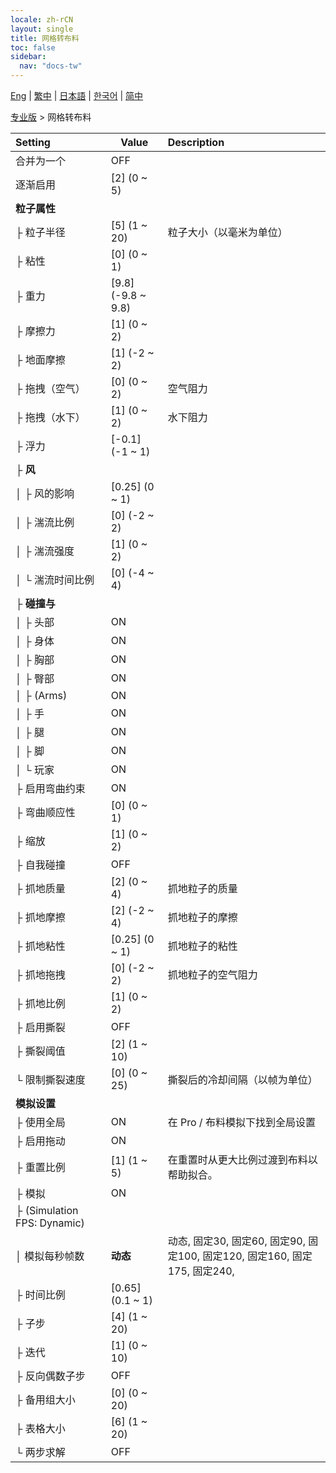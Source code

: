 ```yaml
---
locale: zh-rCN
layout: single
title: 网格转布料
toc: false
sidebar:
  nav: "docs-tw"
---
```

[Eng](/dancexr/menu/2025.4/actor/mesh_to_cloth) | [繁中](/tw/dancexr/menu/2025.4/actor/mesh_to_cloth) | [日本語](/jp/dancexr/menu/2025.4/actor/mesh_to_cloth) | [한국어](/kr/dancexr/menu/2025.4/actor/mesh_to_cloth) | [简中](/zh/dancexr/menu/2025.4/actor/mesh_to_cloth)

[专业版](../menu#专业版) > 网格转布料



| Setting | Value | Description |
| :--- | --- | :--- |
| 合并为一个 | OFF | 
| 逐渐启用 | [2] (0 ~ 5) | 
| **粒子属性** | | 
| ├&nbsp;粒子半径 | [5] (1 ~ 20) | 粒子大小（以毫米为单位）
| ├&nbsp;粘性 | [0] (0 ~ 1) | 
| ├&nbsp;重力 | [9.8] (-9.8 ~ 9.8) | 
| ├&nbsp;摩擦力 | [1] (0 ~ 2) | 
| ├&nbsp;地面摩擦 | [1] (-2 ~ 2) | 
| ├&nbsp;拖拽（空气） | [0] (0 ~ 2) | 空气阻力
| ├&nbsp;拖拽（水下） | [1] (0 ~ 2) | 水下阻力
| ├&nbsp;浮力 | [-0.1] (-1 ~ 1) | 
| ├&nbsp;**风** | | 
| │&nbsp;├&nbsp;风的影响 | [0.25] (0 ~ 1) | 
| │&nbsp;├&nbsp;湍流比例 | [0] (-2 ~ 2) | 
| │&nbsp;├&nbsp;湍流强度 | [1] (0 ~ 2) | 
| │&nbsp;└&nbsp;湍流时间比例 | [0] (-4 ~ 4) | 
| ├&nbsp;**碰撞与** | | 
| │&nbsp;├&nbsp;头部 | ON | 
| │&nbsp;├&nbsp;身体 | ON | 
| │&nbsp;├&nbsp;胸部 | ON | 
| │&nbsp;├&nbsp;臀部 | ON | 
| │&nbsp;├&nbsp;(Arms) | ON | 
| │&nbsp;├&nbsp;手 | ON | 
| │&nbsp;├&nbsp;腿 | ON | 
| │&nbsp;├&nbsp;脚 | ON | 
| │&nbsp;└&nbsp;玩家 | ON | 
| ├&nbsp;启用弯曲约束 | ON | 
| ├&nbsp;弯曲顺应性 | [0] (0 ~ 1) | 
| ├&nbsp;缩放 | [1] (0 ~ 2) | 
| ├&nbsp;自我碰撞 | OFF | 
| ├&nbsp;抓地质量 | [2] (0 ~ 4) | 抓地粒子的质量
| ├&nbsp;抓地摩擦 | [2] (-2 ~ 4) | 抓地粒子的摩擦
| ├&nbsp;抓地粘性 | [0.25] (0 ~ 1) | 抓地粒子的粘性
| ├&nbsp;抓地拖拽 | [0] (-2 ~ 2) | 抓地粒子的空气阻力
| ├&nbsp;抓地比例 | [1] (0 ~ 2) | 
| ├&nbsp;启用撕裂 | OFF | 
| ├&nbsp;撕裂阈值 | [2] (1 ~ 10) | 
| └&nbsp;限制撕裂速度 | [0] (0 ~ 25) | 撕裂后的冷却间隔（以帧为单位）
| **模拟设置** | | 
| ├&nbsp;使用全局 | ON | 在 Pro / 布料模拟下找到全局设置
| ├&nbsp;启用拖动 | ON | 
| ├&nbsp;重置比例 | [1] (1 ~ 5) | 在重置时从更大比例过渡到布料以帮助拟合。
| ├&nbsp;模拟 | ON | 
| ├&nbsp;(Simulation FPS: Dynamic) || 
| │&nbsp;模拟每秒帧数 | **动态** | 动态, 固定30, 固定60, 固定90, 固定100, 固定120, 固定160, 固定175, 固定240,  |
| ├&nbsp;时间比例 | [0.65] (0.1 ~ 1) | 
| ├&nbsp;子步 | [4] (1 ~ 20) | 
| ├&nbsp;迭代 | [1] (0 ~ 10) | 
| ├&nbsp;反向偶数子步 | OFF | 
| ├&nbsp;备用组大小 | [0] (0 ~ 20) | 
| ├&nbsp;表格大小 | [6] (1 ~ 20) | 
| └&nbsp;两步求解 | OFF | 
